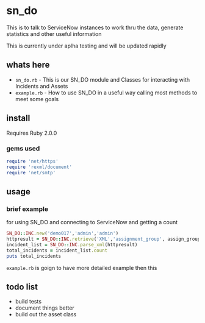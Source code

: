 # sn_do
This is to talk to ServiceNow instances to work thru the data, generate statistics and other useful information

This is currently under aplha testing and will be updated rapidly

## whats here

* `sn_do.rb` - This is our SN_DO module and Classes for interacting with Incidents and Assets
* `example.rb` - How to use SN_DO in a useful way calling most methods to meet some goals

## install

Requires Ruby 2.0.0

### gems used
``` ruby
require 'net/https'
require 'rexml/document'
require 'net/smtp'
```

## usage

### brief example 
for using SN_DO and connecting to ServiceNow and getting a count
``` ruby
SN_DO::INC.new('demo017','admin','admin')
httpresult = SN_DO::INC.retrieve('XML','assignment_group', assign_group_id)
incident_list = SN_DO::INC.parse_xml(httpresult)
total_incidents = incident_list.count
puts total_incidents
```
`example.rb` is goign to have more detailed example then this

## todo list
* build tests
* document things better
* build out the asset class
